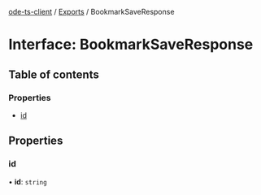 [ode-ts-client](../README.md) / [Exports](../modules.md) / BookmarkSaveResponse

# Interface: BookmarkSaveResponse

## Table of contents

### Properties

- [id](BookmarkSaveResponse.md#id)

## Properties

### id

• **id**: `string`
